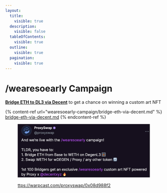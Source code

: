 ```yaml
---
layout:
  title:
    visible: true
  description:
    visible: false
  tableOfContents:
    visible: true
  outline:
    visible: true
  pagination:
    visible: true
---
```


# /wearesoearly Campaign

[**Bridge ETH to DL3 via Decent**](wearesoearly-campaign/bridge-eth-via-decent.md) to get a chance on winning a custom art NFT

{% content-ref url="wearesoearly-campaign/bridge-eth-via-decent.md" %}
[bridge-eth-via-decent.md](wearesoearly-campaign/bridge-eth-via-decent.md)
{% endcontent-ref %}

<figure><img src="../.gitbook/assets/wearesoearly-campaign.png" alt="ttps://warpcast.com/proxyswap/0x08d988f2"><figcaption><p><a href="https://warpcast.com/proxyswap/0x08d988f2">ttps://warpcast.com/proxyswap/0x08d988f2</a></p></figcaption></figure>
